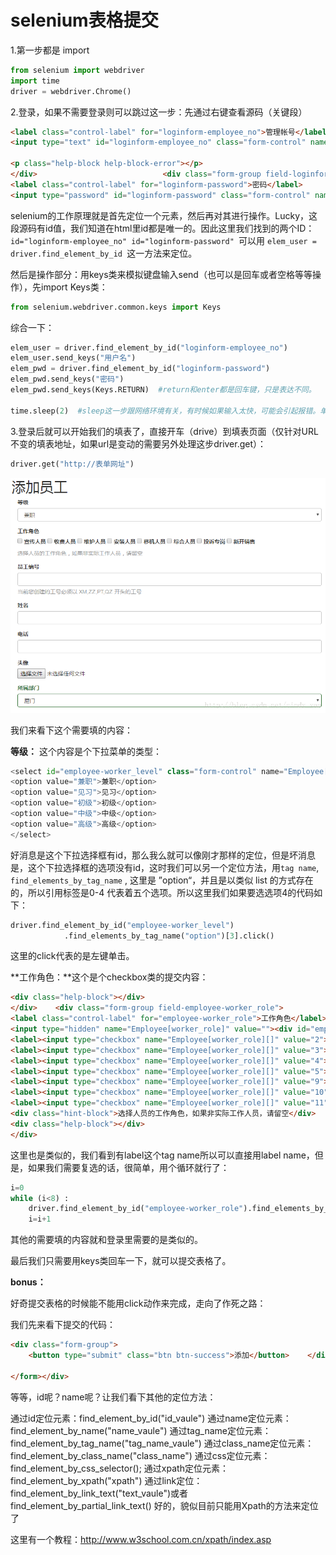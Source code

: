 # selenium表格提交

 1.第一步都是 import

```python
from selenium import webdriver
import time
driver = webdriver.Chrome()
```

2.登录，如果不需要登录则可以跳过这一步：先通过右键查看源码（关键段）

```html
<label class="control-label" for="loginform-employee_no">管理帐号</label>
<input type="text" id="loginform-employee_no" class="form-control" name="LoginForm[employee_no]">
 
<p class="help-block help-block-error"></p>
</div>                            <div class="form-group field-loginform-password required">
<label class="control-label" for="loginform-password">密码</label>
<input type="password" id="loginform-password" class="form-control" name="LoginForm[password]">
```

selenium的工作原理就是首先定位一个元素，然后再对其进行操作。Lucky，这段源码有id值，我们知道在html里id都是唯一的。因此这里我们找到的两个ID：`id="loginform-employee_no" id="loginform-password" `可以用 `elem_user = driver.find_element_by_id `这一方法来定位。

然后是操作部分：用keys类来模拟键盘输入send（也可以是回车或者空格等等操作），先import Keys类：

```python
from selenium.webdriver.common.keys import Keys
```

综合一下：

```python
elem_user = driver.find_element_by_id("loginform-employee_no")  
elem_user.send_keys("用户名")  
elem_pwd = driver.find_element_by_id("loginform-password")  
elem_pwd.send_keys("密码")  
elem_pwd.send_keys(Keys.RETURN)  #return和enter都是回车键，只是表达不同。

time.sleep(2)  #sleep这一步跟网络环境有关，有时候如果输入太快，可能会引起报错。单位为秒。后面不再重复写。
```

3.登录后就可以开始我们的填表了，直接开车（drive）到填表页面（仅针对URL不变的填表地址，如果url是变动的需要另外处理这步driver.get）：

```python
driver.get("http://表单网址")
```

<img src=".\img\20170529154749023.png" alt="20170529154749023" style="zoom:80%;" />

我们来看下这个需要填的内容：

**等级：** 这个内容是个下拉菜单的类型：

```python
<select id="employee-worker_level" class="form-control" name="Employee[worker_level]">
<option value="兼职">兼职</option>
<option value="见习">见习</option>
<option value="初级">初级</option>
<option value="中级">中级</option>
<option value="高级">高级</option>
</select>
```

好消息是这个下拉选择框有id，那么我么就可以像刚才那样的定位，但是坏消息是，这个下拉选择框的选项没有id，这时我们可以另一个定位方法，用`tag name`, `find_elements_by_tag_name` , 这里是 ”option“，并且是以类似 list 的方式存在的，所以引用标签是0-4 代表着五个选项。所以这里我们如果要选选项4的代码如下：

```python
driver.find_element_by_id("employee-worker_level")
			.find_elements_by_tag_name("option")[3].click()
```

这里的click代表的是左键单击。

**工作角色：**这个是个checkbox类的提交内容：

```html
<div class="help-block"></div>
</div>    <div class="form-group field-employee-worker_role">
<label class="control-label" for="employee-worker_role">工作角色</label>
<input type="hidden" name="Employee[worker_role]" value=""><div id="employee-worker_role"><label><input type="checkbox" name="Employee[worker_role][]" value="1"> 宣传人员</label>
<label><input type="checkbox" name="Employee[worker_role][]" value="2"> 收费人员</label>
<label><input type="checkbox" name="Employee[worker_role][]" value="3"> 维护人员</label>
<label><input type="checkbox" name="Employee[worker_role][]" value="4"> 安装人员</label>
<label><input type="checkbox" name="Employee[worker_role][]" value="5"> 移机人员</label>
<label><input type="checkbox" name="Employee[worker_role][]" value="9"> 综合人员</label>
<label><input type="checkbox" name="Employee[worker_role][]" value="10"> 投诉专岗</label>
<label><input type="checkbox" name="Employee[worker_role][]" value="11"> 新开销售</label></div>
<div class="hint-block">选择人员的工作角色，如果非实际工作人员，请留空</div>
<div class="help-block"></div>
</div>
```

这里也是类似的，我们看到有label这个tag name所以可以直接用label name，但是，如果我们需要复选的话，很简单，用个循环就行了：

```python
i=0
while (i<8) :
    driver.find_element_by_id("employee-worker_role").find_elements_by_tag_name("label")[i].click()
    i=i+1
```

其他的需要填的内容就和登录里需要的是类似的。

最后我们只需要用keys类回车一下，就可以提交表格了。

**bonus：**

好奇提交表格的时候能不能用click动作来完成，走向了作死之路：

我们先来看下提交的代码：

```html
<div class="form-group">
    <button type="submit" class="btn btn-success">添加</button>    </div>

</form></div>
```

等等，id呢？name呢？让我们看下其他的定位方法：

通过id定位元素：find_element_by_id("id_vaule")
通过name定位元素：find_element_by_name("name_vaule")
通过tag_name定位元素：find_element_by_tag_name("tag_name_vaule")
通过class_name定位元素：find_element_by_class_name("class_name")
通过css定位元素：find_element_by_css_selector();
通过xpath定位元素：find_element_by_xpath("xpath")
通过link定位：find_element_by_link_text("text_vaule")或者find_element_by_partial_link_text()
好的，貌似目前只能用Xpath的方法来定位了

这里有一个教程：http://www.w3school.com.cn/xpath/index.asp 





